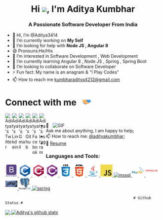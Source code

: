 <h1 align="center">Hi <img src="https://media.giphy.com/media/hvRJCLFzcasrR4ia7z/giphy.gif" width="25px">, I'm Aditya Kumbhar</h1>
<h3 align="center">A Passionate Software Developer From India</h3>

- 👋 Hi, I’m @Aditya3414
- 🔭 I’m currently working on **My Self**
- 🤝 I’m looking for help with **Node JS , Angular 8**
- 😄 Pronouns:He/His
- 👀 I’m interested in Software Development , Web Development
- 🌱 I’m currently learning Angular 8 , Node JS , Spring , Spring Boot 
- 💞️ I’m looking to collaborate on Software Developer
- ⚡ Fun fact: My name is an anagram &  "I Play Codes"
- 📫 How to reach me kumbharaditya4212@gmail.com



<!---
Aditya3414/Aditya3414 is a ✨ special ✨ repository because its `README.md` (this file) appears on your GitHub profile.
You can click the Preview link to take a look at your changes.
--->



# Connect with me<img src="https://github.com/OmkarRatnaparkhi/OmkarRatnaparkhi/blob/main/Handshake.gif" height="30px">

<a href="https://twitter.com/kumbharaditya77">
  <img align="left" alt="Aditya's Twitter" width="22px" src="https://cdn.jsdelivr.net/npm/simple-icons@v3/icons/twitter.svg" />
</a>
<a href=https://www.linkedin.com/in/aditya-kumbhar-532b66155?lipi=urn%3Ali%3Apage%3Ad_flagship3_profile_view_base_contact_details%3B9yZbnm9IQHig2MyFcuhd%2FA%3D%3D//>
  <img align="left" alt="Aditya's Linkdein" width="22px" src="https://cdn.jsdelivr.net/npm/simple-icons@v3/icons/linkedin.svg" />
</a>
<a href="kumbharaditya4212@gmail.com">
  <img align="left" alt="Aditya's Gmail" width="22px" src="https://cdn.jsdelivr.net/npm/simple-icons@v3/icons/gmail.svg" />
</a>
<a href="https://github.com/Aditya3414">
  <img align="left" alt="Aditya's Github" width="22px" src="https://cdn.jsdelivr.net/npm/simple-icons@v3/icons/github.svg" />
</a>
<a href="https://www.facebook.com/aditya.kumbhar.33">
  <img align="left" alt="Aditya's Facebook" width="22px" src="https://cdn.jsdelivr.net/npm/simple-icons@v3/icons/facebook.svg" />
</a>
<a href="https://www.instagram.com/dev_adityakumbhar007/">
  <img align="left" alt="Aditya's Instagram" width="22px" src="https://cdn.jsdelivr.net/npm/simple-icons@v3/icons/instagram.svg" />
</a>



<br />


<p >
  <img align="right" alt="GIF" src="https://github.com/abhisheknaiidu/abhisheknaiidu/blob/master/code.gif?raw=true" width="350" align='right' />  
</p> 
 
- 💬 Ask me about anything, I am happy to help;
- 📫 How to reach me: [@adityakumbhar](https://mail.google.com/mail/u/0/?tab=rm&ogbl#inbox);
- 📝 [Resume](https://drive.google.com/drive/u/1/folders/1Dv2qEBhzd91xRaRR-3r9SVvXfCEHbkBO)



<h3 align="left">Languages and Tools:</h3>
<p align="left"> <a href="https://getbootstrap.com" target="_blank"> <img src="https://raw.githubusercontent.com/devicons/devicon/master/icons/bootstrap/bootstrap-plain-wordmark.svg" alt="bootstrap" width="40" height="40"/> </a> <a href="https://getbootstrap.com/" target="_blank"> <img src="https://raw.githubusercontent.com/devicons/devicon/master/icons/c/c-original.svg" alt="c" width="40" height="40"/> </a> <a href="https://www.w3schools.com/cpp/" target="_blank"> <img src="https://raw.githubusercontent.com/devicons/devicon/master/icons/cplusplus/cplusplus-original.svg" alt="cplusplus" width="40" height="40"/> </a> <a href="https://www.w3schools.com/cs/" target="_blank"> <img src="https://raw.githubusercontent.com/devicons/devicon/master/icons/csharp/csharp-original.svg" alt="csharp" width="40" height="40"/> </a> <a href="https://www.w3schools.com/css/" target="_blank"> <img src="https://raw.githubusercontent.com/devicons/devicon/master/icons/css3/css3-original-wordmark.svg" alt="css3" width="40" height="40"/> </a> <a href="https://www.w3.org/html/" target="_blank"> <img src="https://raw.githubusercontent.com/devicons/devicon/master/icons/html5/html5-original-wordmark.svg" alt="html5" width="40" height="40"/> </a> <a href="https://www.java.com" target="_blank"> <img src="https://raw.githubusercontent.com/devicons/devicon/master/icons/java/java-original.svg" alt="java" width="40" height="40"/> </a> <a href="https://developer.mozilla.org/en-US/docs/Web/JavaScript" target="_blank"> <img src="https://raw.githubusercontent.com/devicons/devicon/master/icons/javascript/javascript-original.svg" alt="javascript" width="40" height="40"/> </a> <a href="https://www.microsoft.com/en-us/sql-server" target="_blank"> <img src="https://cdn.worldvectorlogo.com/logos/microsoft-sql-server.svg" alt="mssql" width="40" height="40"/> </a> <a href="https://www.mysql.com/" target="_blank"> <img src="https://raw.githubusercontent.com/devicons/devicon/master/icons/mysql/mysql-original-wordmark.svg" alt="mysql" width="40" height="40"/> </a> <a href="https://www.oracle.com/" target="_blank"> <img src="https://raw.githubusercontent.com/devicons/devicon/master/icons/oracle/oracle-original.svg" alt="oracle" width="40" height="40"/> </a> <a href="https://www.php.net" target="_blank"> <img src="https://raw.githubusercontent.com/devicons/devicon/master/icons/php/php-original.svg" alt="php" width="40" height="40"/> </a> <a href="https://www.postgresql.org" target="_blank"> <img src="https://raw.githubusercontent.com/devicons/devicon/master/icons/postgresql/postgresql-original-wordmark.svg" alt="postgresql" width="40" height="40"/> </a> <a href="https://spring.io/" target="_blank"> <img src="https://www.vectorlogo.zone/logos/springio/springio-icon.svg" alt="spring" width="40" height="40"/> </a> </p>


<!--END_SECTION:-->






                                                        
                                                        
                                                              # Github Status #



<a href="https://github.com/Aditya3414">
  <img align="center" src="https://github-readme-stats.vercel.app/api/top-langs/?username=Aditya3414&theme=light&hide_langs_below=1" />
</a>
<a href="https://github.com/Aditya3414">
 <img align="center" src="https://github-readme-stats.vercel.app/api?username=Aditya3414&show_icons=true&theme=light&line_height=27" alt="Aditya's github stats"/>
</a>

<br />

